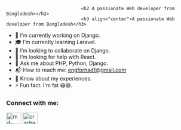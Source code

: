 <!---### Hi there 👋-->

                                <h2 A passionate Web developer from Bangladesh></h2> 
                                <h3 align="center">A passionate Web developer from Bangladesh</h3>
- :briefcase: I’m currently working on Django.
- :mortar_board: I’m currently learning Laravel.
- 👯 I’m looking to collaborate on Django.
- 🤝 I’m looking for help with React.
- 💬 Ask me about PHP, Python, Django.
- :mailbox_with_mail: How to reach me: engforhad1@gmail.com 
- 📄 Know about my experiences. 
- ⚡ Fun fact: I'm fat :mask:😄.
 
<h3 align="left">Connect with me:</h3>
<p align="left">
<!--a href="https://codepen.io/forhad" target="blank"><img align="center" src="https://raw.githubusercontent.com/rahuldkjain/github-profile-readme-generator/master/src/images/icons/Social/codepen.svg" alt="fazley_rabby" height="30" width="40" /></a--->
<a href="https://www.linkedin.com/in/md-forhad-hossain" target="blank"><img align="center" src="https://raw.githubusercontent.com/rahuldkjain/github-profile-readme-generator/master/src/images/icons/Social/linked-in-alt.svg" alt="md-forhad-hossain" height="30" width="40" /></a>
<a href="https://www.facebook.com/crashed.over" target="blank"><img align="center" src="https://raw.githubusercontent.com/rahuldkjain/github-profile-readme-generator/master/src/images/icons/Social/facebook.svg" alt="crashed.over" height="30" width="40" /></a>
<!--a href="https://www.youtube.com/channel/UC92vlvRLbBB7qeiUlIuxUiQ/" target="blank"><img align="center" src="https://raw.githubusercontent.com/rahuldkjain/github-profile-readme-generator/master/src/images/icons/Social/youtube.svg" alt="https://www.youtube.com/channel/uc92vlvrlbbb7qeiuliuxuiq" height="30" width="40" /></a--->
<!--a href="https://www.hackerrank.com/fazley111" target="blank"><img align="center" src="https://raw.githubusercontent.com/rahuldkjain/github-profile-readme-generator/master/src/images/icons/Social/hackerrank.svg" alt="fazley111" height="30" width="40" /></a--->
</p>
<!--
**Forhad764/Forhad764** is a ✨ _special_ ✨ repository because its `README.md` (this file) appears on your GitHub profile.

Here are some ideas to get you started:

- 🔭 I’m currently working on Django.
- 🌱 I’m currently learning Laravel.
- 👯 I’m looking to collaborate on Django.
- 🤔 I’m looking for help with React.
- 💬 Ask me about PHP, Python, Django.
- 📫 How to reach me: engforhad1@gmail.com
- 😄 Pronouns: ...
- ⚡ Fun fact: ...
-->
